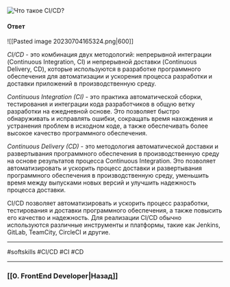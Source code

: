 ![Что такое CI/CD?](https://youtu.be/nTE4qvSvxXY?t=307)

#### Ответ

![[Pasted image 20230704165324.png|600]]

*CI/CD* - это комбинация двух методологий: непрерывной интеграции (Continuous Integration, CI) и непрерывной доставки (Continuous Delivery, CD), которые используются в разработке программного обеспечения для автоматизации и ускорения процесса разработки и доставки приложений в производственную среду.

*Continuous Integration (CI)* - это практика автоматической сборки, тестирования и интеграции кода разработчиков в общую ветку разработки на ежедневной основе. Это позволяет быстро обнаруживать и исправлять ошибки, сокращать время нахождения и устранения проблем в исходном коде, а также обеспечивать более высокое качество программного обеспечения.

*Continuous Delivery (CD)* - это методология автоматической доставки и развертывания программного обеспечения в производственную среду на основе результатов процесса Continuous Integration. Это позволяет автоматизировать и ускорить процесс доставки и развертывания программного обеспечения в производственную среду, уменьшить время между выпусками новых версий и улучшить надежность процесса доставки.

CI/CD позволяет автоматизировать и ускорить процесс разработки, тестирования и доставки программного обеспечения, а также повысить его качество и надежность. Для реализации CI/CD обычно используются различные инструменты и платформы, такие как Jenkins, GitLab, TeamCity, CircleCI и другие. 

___
#softskills #CI/CD #CI #CD

___

### [[0. FrontEnd Developer|Назад]]
